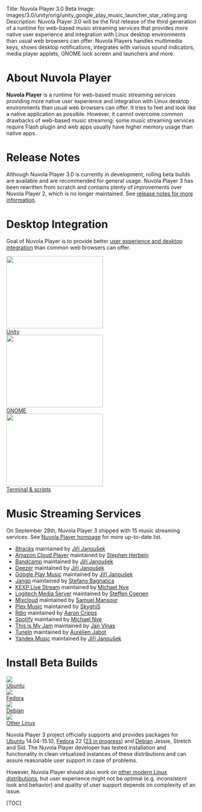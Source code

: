 Title: Nuvola Player 3.0 Beta
Image: images/3.0/unity/orig/unity_google_play_music_launcher_star_rating.png
Description: Nuvola Player 3.0 will be the first release of the third generation of a runtime for
    web-based music streaming services that provides more native user experience and integration
    with Linux desktop environments than usual web browsers can offer. Nuvola Players handles
    multimedia keys, shows desktop notifications, integrates with various sound indicators, media
    player applets, GNOME lock screen and launchers and more.


About Nuvola Player
===================

**Nuvola Player** is a runtime for web-based music streaming services providing more native user
experience and integration with Linux desktop environments than usual web browsers can offer. It
tries to feel and look like a native application as possible. However, it cannot overcome common
drawbacks of web-based music streaming: some music streaming services require Flash plugin and web
apps usually have higher memory usage than native apps.

Release Notes
=============

Although Nuvola Player 3.0 is currently in development, rolling beta builds are available and are
recommended for general usage. Nuvola Player 3 has been rewritten from scratch and contains plenty
of improvements over Nuvola Player 2, which is no longer maintained. See
[release notes for more information]({filename}3.0/notes.md).

Desktop Integration
===================

Goal of Nuvola Player is to provide better
[user experience and desktop integration]({filename}3.0/explore.md) than common web browsers can
offer.


<div class="row">
  <div class="col-sm-12 col-md-8">
    <div class="thumbnail">
      <a href="3.0/explore.html#explore-unity"><img src="./images/3.0/unity/small/unity_google_play_music_launcher_star_rating.png" width="256" height="192" /></a>
      <div class="caption">
        <a class="btn btn-primary btn-block" role="button" href="3.0/explore.html#explore-unity">Unity</a>
      </div>
    </div>
  </div>
  <div class="col-sm-12 col-md-8">
    <div class="thumbnail">
      <a href="3.0/explore.html#explore-gnome"><img src="./images/3.0/new/small/gnome_grooveshark_add_to_favorites.png" width="256" height="192" /></a>
      <div class="caption">
        <a class="btn btn-primary btn-block" role="button" href="3.0/explore.html#explore-gnome">GNOME</a>
      </div>
    </div>
  </div>
  <div class="col-sm-12 col-md-8">
    <div class="thumbnail">
      <a href="3.0/explore.html#explore-terminal"><img src="./images/3.0/unity/small/unity_nuvolactl_multiple_apps.png" width="256" height="192" /></a>
      <div class="caption">
        <a class="btn btn-primary btn-block" role="button" href="3.0/explore.html#explore-terminal">Terminal & scripts</a>
      </div>
    </div>
  </div>
</div>


Music Streaming Services
========================

On September 28th, Nuvola Player 3 shipped with 15 music streaming services.
See [Nuvola Player hompage](https://tiliado.eu/nuvolaplayer/) for more up-to-date list.

 * [8tracks](https://github.com/tiliado/nuvola-app-8tracks)
   maintained by [Jiří Janoušek](https://github.com/fenryxo)
 * [Amazon Cloud Player](https://github.com/tiliado/nuvola-app-amazon-cloud-player)
   maintained by [Stephen Herbein](https://github.com/SteVwonder)
 * [Bandcamp](https://github.com/tiliado/nuvola-app-bandcamp)
   maintained by [Jiří Janoušek](https://github.com/fenryxo)
 * [Deezer](https://github.com/tiliado/nuvola-app-deezer)
   maintained by [Jiří Janoušek](https://github.com/fenryxo)
 * [Google Play Music](https://github.com/tiliado/nuvola-app-google-play-music)
   maintained by [Jiří Janoušek](https://github.com/fenryxo)
 * [Jango](https://github.com/tiliado/nuvola-app-jango)
   maintained by [Stefano Bagnatica](https://github.com/thepisu)
 * [KEXP Live Stream](https://github.com/tiliado/nuvola-app-kexp)
   maintained by [Michael Nye](https://github.com/thenyeguy)
 * [Logitech Media Server](https://github.com/tiliado/nuvola-app-logitech-media-server)
   maintained by [Steffen Coenen](https://github.com/Tar-Dingens)
 * [Mixcloud](https://github.com/tiliado/nuvola-app-mixcloud)
   maintained by [Samuel Mansour](https://github.com/s83)
 * [Plex Music](https://github.com/tiliado/nuvola-app-plex)
   maintained by [SkyghiS](https://github.com/skyghis)
 * [Rdio](https://github.com/tiliado/nuvola-app-rdio)
   maintained by [Aaron Cripps](https://github.com/eurythmia/)
 * [Spotify](https://github.com/tiliado/nuvola-app-spotify)
   maintained by [Michael Nye](https://github.com/thenyeguy)
 * [This is My Jam](https://github.com/tiliado/nuvola-app-this-is-my-jam)
   maintained by [Jan Vlnas](https://github.com/jnv)
 * [TuneIn](https://github.com/tiliado/nuvola-app-tunein)
   maintained by [Aurélien Jabot](https://github.com/ajabot)
 * [Yandex Music](https://github.com/tiliado/nuvola-app-yandex-music)
   maintained by [Jiří Janoušek](https://github.com/fenryxo)


Install Beta Builds
===================

<div class="row">
  <div class="col-sm-12 col-md-6">
    <div class="thumbnail">
      <a title="Install Nuvola Player in Ubuntu" href="3.0/install.html#ubuntu"><img src="./images/dist-logos/ubuntu_vertical.png" /></a>
      <div class="caption">
        <a class="btn btn-primary btn-block" role="button" title="Install Nuvola Player in Ubuntu" href="3.0/install.html#ubuntu">Ubuntu</a>
      </div>
    </div>
  </div>
  <div class="col-sm-12 col-md-6">
    <div class="thumbnail">
      <a title="Install Nuvola Player in Fedora" href="3.0/install.html#fedora"><img src="./images/dist-logos/fedora_vertical.png" /></a>
      <div class="caption">
        <a class="btn btn-primary btn-block" role="button" title="Install Nuvola Player in Fedora" href="3.0/install.html#fedora">Fedora</a>
      </div>
    </div>
  </div>
  <div class="col-sm-12 col-md-6">
    <div class="thumbnail">
      <a title="Install Nuvola Player in Debian" href="3.0/install.html#debian"><img src="./images/dist-logos/debian_vertical.png" /></a>
      <div class="caption">
        <a class="btn btn-primary btn-block" role="button" title="Install Nuvola Player in Debian" href="3.0/install.html#debian">Debian</a>
      </div>
    </div>
  </div>
  <div class="col-sm-12 col-md-6">
    <div class="thumbnail">
      <a title="Install Nuvola Player" href="3.0/install.html#other-linux"><img src="./images/nuvola-logos/install_vertical_3.png" /></a>
      <div class="caption">
        <a class="btn btn-primary btn-block" role="button" title="Install Nuvola Player" href="3.0/install.html#other-linux">Other Linux</a>
      </div>
    </div>
  </div>
</div>

Nuvola Player 3 project officially supports and provides packages for
[Ubuntu]({filename}3.0/install.md#ubuntu) 14.04-15.10,
[Fedora]({filename}3.0/install.md#fedora) 22
([23 in progress](https://github.com/tiliado/nuvolaplayer/issues/167)) and
[Debian]({filename}3.0/install.md#debian) Jessie, Stretch and Sid. The Nuvola Player
developer has tested installation and functionality in clean virtualized instances of these
distributions and can assure reasonable user support in case of problems.

However, Nuvola Player should also work on
[other modern Linux distributions]({filename}3.0/install.md#other-linux), but user experience might
not be optimal (e.g. inconsistent look and behavior) and quality of user support depends on
complexity of an issue.


[TOC]
